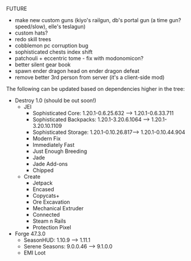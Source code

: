 FUTURE
- make new custom guns (kiyo's railgun, db's portal gun (a time gun? speed/slow), elle's teslagun)
- custom hats?
- redo skill trees
- cobblemon pc corruption bug
- sophisticated chests index shift
- patchouli + eccentric tome - fix with modonomicon?
- better silent gear book
- spawn ender dragon head on ender dragon defeat
- remove better 3rd person from server (it's a client-side mod)

The following can be updated based on dependencies higher in the tree:

- Destroy 1.0 (should be out soon!)
	- JEI
		- Sophisticated Core: 1.20.1-0.6.25.632 --> 1.20.1-0.6.33.711
		- Sophisticated Backpacks: 1.20.1-3.20.6.1064 --> 1.20.1-3.20.10.1109
		- Sophisticated Storage: 1.20.1-0.10.26.817--> 1.20.1-0.10.44.904
		- Modern Fix
		- Immediately Fast
		- Just Enough Breeding
		- Jade
		- Jade Add-ons
		- Chipped
	- Create
		- Jetpack
		- Encased
		- Copycats+
		- Ore Excavation
		- Mechanical Extruder
		- Connected
		- Steam n Rails
		- Protection Pixel
- Forge 47.3.0
	- SeasonHUD: 1.10.9 --> 1.11.1
	- Serene Seasons: 9.0.0.46 --> 9.1.0.0
	- EMI Loot